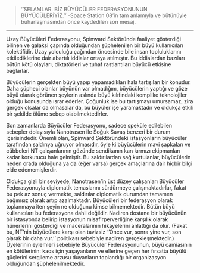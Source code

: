 > ‘’SELAMLAR. BİZ BÜYÜCÜLER FEDERASYONUNUN BÜYÜCÜLERİYİZ.’’ 
 -Space Station 08’in tam anlamıyla ve bütünüyle buharlaşmasından önce kaydedilen son mesaj. 
***

Uzay Büyücüleri Federasyonu, Spinward Sektöründe faaliyet gösterdiği bilinen ve galaksi çapında olduğundan şüphelenilen bir büyü kullanıcıları kolektifidir. Uzay yolculuğu çağından öncesinde bile insan topluluklarını etkilediklerine dair abartılı iddialar ortaya atılmıştır. Bu iddialardan bazıları bütün kötü olayları, diktatörleri ve tuhaf rastlantıları büyücü etkisine bağlarlar.

Büyücülerin gerçekten büyü yapıp yapamadıkları hala tartışılan bir konudur. Daha şüpheci olanlar büyünün var olmadığını, büyücülerin yaptığı ve göze büyü olarak görünen şeylerin aslında büyü kılıfındaki komplike teknolojiler olduğu konusunda ısrar ederler. Çoğunluk ise bu tartışmayı umursamaz, zira gerçek olsalar da olmasalar da, bu büyüler işe yaramaktadır ve oldukça etkili bir şekilde ölüme sebep olabilmektedirler.

Son zamanlarda Büyücüler Federasyonu, sadece speküle edilebilen sebepler dolayısıyla Nanotrasen ile Soğuk Savaş benzeri bir durum içerisindedir. Önemli olan, Spinward Sektöründeki istasyonların büyücüler tarafından saldırıya uğruyor olmasıdır, öyle ki büyücülerin mavi şapkaları ve cübbeleri NT çalışanlarının gözünde sendikanın kan kırmızı ekipmanları kadar korkutucu hale gelmiştir. Bu saldırılardan sağ kurtulanlar, büyücülerin neden orada olduğuna ya da (eğer varsa) gerçek amaçlarına dair hiçbir bilgi elde edememişlerdir.

Oldukça gizli bir seviyede, Nanotrasen’in üst düzey çalışanları Büyücüler Federasyonuyla diplomatik temaslarını sürdürmeye çalışmaktadırlar, fakat bu pek az sonuç vermekte, saldırılar diplomatik durumdan tamamen bağımsız olarak artıp azalmaktadır. Büyücüleri bir federasyon olarak toplanmaya iten şeyin ne olduğunu kimse bilmemektedir. Bütün büyü kullanıcıları bu federasyona dahil değildir. Nadiren dostane bir büyücünün bir istasyonda belirip istasyonun misafirperverliğine karşılık olarak hünerlerini gösterdiği ve maceralarının hikayelerini anlattığı da olur. (Fakat bu, NT’nin büyücülere karşı olan tavizsiz ‘’Önce vur, sonra yine vur, son olarak bir daha vur.’’ politikası sebebiyle nadiren gerçekleşmektedir.) Üyelerinin eylemleri sebebiyle Büyücüler Federasyonunun, büyü camiasının en kötülerinin: kaos için yaşayanların ve ellerine geçen her fırsatta büyülü güçlerini sergileme arzusu duyanların toplandığı bir organizasyon olduğundan şüphelenilmektedir.

